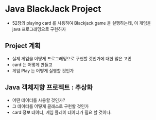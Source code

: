 # Java BlackJack Project
* 52장의 playing card 를 사용하여 Blackjack game 을 실행하는데, 이 게임을 java 프로그래밍으로 구현하자

## Project 계획
* 실제 게임을 어떻게 프로그래밍으로 구현할 것인가에 대한 많은 고민
* card 는 어떻게 만들고
* 게임 Play 는 어떻게 실행할 것인가

## Java 객체지향 프로젝트 : 추상화
* 어떤 데이터를 사용할 것인가?
* 그 데이터를 어떻게 클래스로 구현할 것인가
* card 정보 데이터, 게임 플레이 데이터가 필요 할 것이다.

